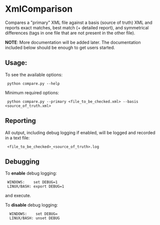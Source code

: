 # XmlComparison
Compares a "primary" XML file against a basis (source of truth) XML and reports exact matches, best match (+ detailed report), and symmetrical differences (tags in one file that are not present in the other file).


**NOTE**: More documentation will be added later. The documentation included below should be enough to get users started.

## Usage:
To see the available options:

     python compare.py --help 

Minimum required options:

     python compare.py --primary <file_to_be_checked.xml> --basis <source_of_truth.xml>
     
## Reporting
All output, including debug logging if enabled, will be logged and recorded in a text file:

     <file_to_be_checked>_<source_of_truth>.log

## Debugging
To **enable** debug logging:

     WINDOWS:    set DEBUG=1
     LINUX/BASH: export DEBUG=1
     
and execute.

To **disable** debug logging:

      WINDOWS:    set DEBUG=
      LINUX/BASH: unset DEBUG
